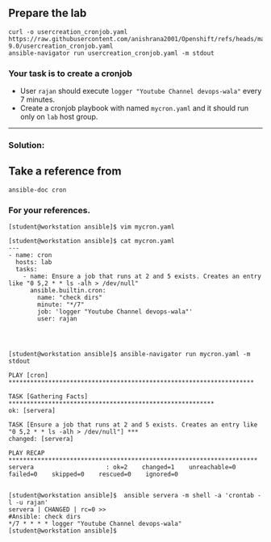 ## Prepare the lab
```
curl -o usercreation_cronjob.yaml https://raw.githubusercontent.com/anishrana2001/Openshift/refs/heads/main/RHCE/V-9.0/usercreation_cronjob.yaml
ansible-navigator run usercreation_cronjob.yaml -m stdout
```

### Your task is to create a cronjob 
- User `rajan` should execute `logger "Youtube Channel devops-wala"` every 7 minutes. 
- Create a cronjob playbook with named `mycron.yaml` and it should run only on `lab` host group.
---

### Solution:

## Take a reference from
```
ansible-doc cron
```


### For your references.
```
[student@workstation ansible]$ vim mycron.yaml 

[student@workstation ansible]$ cat mycron.yaml 
---
- name: cron
  hosts: lab
  tasks:
    - name: Ensure a job that runs at 2 and 5 exists. Creates an entry like "0 5,2 * * ls -alh > /dev/null"
      ansible.builtin.cron:
        name: "check dirs"
        minute: "*/7"
        job: 'logger "Youtube Channel devops-wala"'
        user: rajan
  



[student@workstation ansible]$ ansible-navigator run mycron.yaml -m stdout

PLAY [cron] ********************************************************************

TASK [Gathering Facts] *********************************************************
ok: [servera]

TASK [Ensure a job that runs at 2 and 5 exists. Creates an entry like "0 5,2 * * ls -alh > /dev/null"] ***
changed: [servera]

PLAY RECAP *********************************************************************
servera                    : ok=2    changed=1    unreachable=0    failed=0    skipped=0    rescued=0    ignored=0   


[student@workstation ansible]$  ansible servera -m shell -a 'crontab -l -u rajan'
servera | CHANGED | rc=0 >>
#Ansible: check dirs
*/7 * * * * logger "Youtube Channel devops-wala"
[student@workstation ansible]$ 

```
